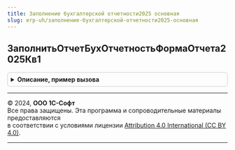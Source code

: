 ```yaml
---
title: Заполнение бухгалтерской отчетности2025 основная
slug: erp-uh/заполнение-бухгалтерской-отчетности2025-основная
---
```



## ЗаполнитьОтчетБухОтчетностьФормаОтчета2025Кв1
<details style="margin: 1em 0; padding: 0.5em; border: 1px solid #ccc; border-radius: 6px;">

<summary style="font-weight: bold; cursor: pointer;">Описание, пример вызова</summary>

```bsl

// Заполняет РегламентированныйОтчетБухОтчетность по форме ФормаОтчета2025Кв1.
//
// Параметры:
//  ПараметрыОтчета - Структура - набор именованных параметров для определения вариантов заполнения отчета.
//  Контейнер - ДеревоЗначений - данные разделов.
//
Процедура ЗаполнитьОтчетБухОтчетностьФормаОтчета2025Кв1(ПараметрыОтчета, Контейнер) Экспорт
```

Пример вызова
```bsl
ЗаполнениеБухгалтерскойОтчетности2025Основная.ЗаполнитьОтчетБухОтчетностьФормаОтчета2025Кв1(ПараметрыОтчета, Контейнер) 
```
</details>

---

© 2024, **ООО 1С-Софт**  
Все права защищены. Эта программа и сопроводительные материалы предоставляются  
в соответствии с условиями лицензии [Attribution 4.0 International (CC BY 4.0)](https://creativecommons.org/licenses/by/4.0/legalcode).

---
